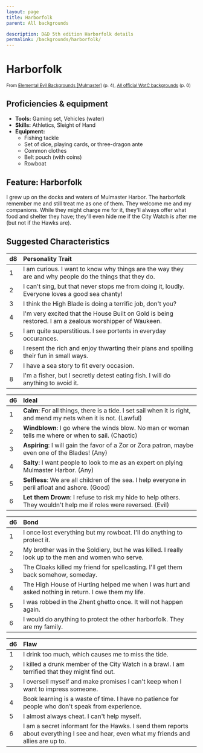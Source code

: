 ```yaml
---
layout: page
title: Harborfolk
parent: All backgrounds

description: D&D 5th edition Harborfolk details
permalink: /backgrounds/harborfolk/
---
```

# Harborfolk

<small>From <a target="_blank" href="https://dndadventurersleague.org/wp-content/uploads/2015/04/Mulmaster-Bonds-and-Backgrounds.pdf">Elemental Evil Backgrounds [Mulmaster]</a> (p. 4), <a target="_blank" href="https://flapkan.com/faq#What-is-the-source-All-official-WotC-backgrounds-and-how-does-it-work">All official WotC backgrounds</a> (p. 0)</small>


## Proficiencies & equipment

- **Tools:** Gaming set, Vehicles (water)
- **Skills:** Athletics, Sleight of Hand
- **Equipment:** 
  - Fishing tackle
  - Set of dice, playing cards, or three-dragon ante
  - Common clothes
  - Belt pouch (with coins)
  - Rowboat

## Feature: Harborfolk


I grew up on the docks and waters of Mulmaster Harbor. The harborfolk remember me and still treat me as one of them. They welcome me and my companions. While they might charge me for it, they'll always offer what food and shelter they have; they'll even hide me if the City Watch is after me (but not if the Hawks are).

## Suggested Characteristics


| d8 | Personality Trait |
|:----------------------------|:------------------|
| 1 | I am curious. I want to know why things are the way they are and why people do the things that they do. |
| 2 | I can't sing, but that never stops me from doing it, loudly. Everyone loves a good sea chanty! |
| 3 | I think the High Blade is doing a terrific job, don't you? |
| 4 | I'm very excited that the House Built on Gold is being restored. I am a zealous worshipper of Waukeen. |
| 5 | I am quite superstitious. I see portents in everyday occurances. |
| 6 | I resent the rich and enjoy thwarting their plans and spoiling their fun in small ways. |
| 7 | I have a sea story to fit every occasion. |
| 8 | I'm a fisher, but I secretly detest eating fish. I will do anything to avoid it. |

| d6 | Ideal |
|:----------------------------|:------|
| 1 | **Calm**: For all things, there is a tide. I set sail when it is right, and mend my nets when it is not. (Lawful) |
| 2 | **Windblown**: I go where the winds blow. No man or woman tells me where or when to sail. (Chaotic) |
| 3 | **Aspiring**: I will gain the favor of a Zor or Zora patron, maybe even one of the Blades! (Any) |
| 4 | **Salty**: I want people to look to me as an expert on plying Mulmaster Harbor. (Any) |
| 5 | **Selfless**: We are all children of the sea. I help everyone in peril afloat and ashore. (Good) |
| 6 | **Let them Drown**: I refuse to risk my hide to help others. They wouldn't help me if roles were reversed. (Evil) |

| d6 | Bond |
|:----------------------------|:------------------|
| 1 | I once lost everything but my rowboat. I'll do anything to protect it. |
| 2 | My brother was in the Soldiery, but he was killed. I really look up to the men and women who serve. |
| 3 | The Cloaks killed my friend for spellcasting. I'll get them back somehow, someday. |
| 4 | The High House of Hurting helped me when I was hurt and asked nothing in return. I owe them my life. |
| 5 | I was robbed in the Zhent ghetto once. It will not happen again. |
| 6 | I would do anything to protect the other harborfolk. They are my family. |

| d6 | Flaw |
|:----------------------------|:------------------|
| 1 | I drink too much, which causes me to miss the tide. |
| 2 | I killed a drunk member of the City Watch in a brawl. I am terrified that they might find out. |
| 3 | I oversell myself and make promises I can't keep when I want to impress someone. |
| 4 | Book learning is a waste of time. I have no patience for people who don't speak from experience. |
| 5 | I almost always cheat. I can't help myself. |
| 6 | I am a secret informant for the Hawks. I send them reports about everything I see and hear, even what my friends and allies are up to. |